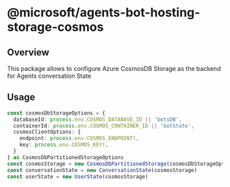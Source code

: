 # @microsoft/agents-bot-hosting-storage-cosmos

## Overview

This package allows to configure Azure CosmosDB Storage as the backend for Agents conversation State

## Usage

```ts
const cosmosDbStorageOptions = {
  databaseId: process.env.COSMOS_DATABASE_ID || 'botsDB',
  containerId: process.env.COSMOS_CONTAINER_ID || 'botState',
  cosmosClientOptions: {
    endpoint: process.env.COSMOS_ENDPOINT!,
    key: process.env.COSMOS_KEY!,
  }
} as CosmosDbPartitionedStorageOptions
const cosmosStorage = new CosmosDbPartitionedStorage(cosmosDbStorageOptions)
const conversationState = new ConversationState(cosmosStorage)
const userState = new UserState(cosmosStorage)
```